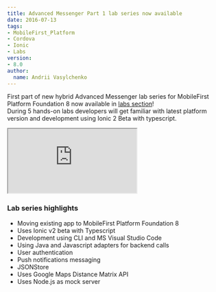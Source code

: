 ```yaml
---
title: Advanced Messenger Part 1 lab series now available
date: 2016-07-13
tags:
- MobileFirst_Platform
- Cordova
- Ionic
- Labs
version:
- 8.0
author:
  name: Andrii Vasylchenko
---
```


First part of new hybrid Advanced Messenger lab series for MobileFirst Platform Foundation 8 now available in [labs section]({{site.baseurl}}/labs/developers/8.0/intro)!  
During 5 hands-on labs developers will get familiar with latest platform version and development using Ionic 2 Beta with typescript.

<div class="sizer">
    <div class="embed-responsive embed-responsive-16by9">
        <iframe class="embed-responsive-item" src="https://www.youtube.com/embed/iDe2EhiOn94"></iframe>
    </div>
</div>

### Lab series highlights

* Moving existing app to MobileFirst Platform Foundation 8
* Uses Ionic v2 beta with Typescript
* Development using CLI and MS Visual Studio Code
* Using Java and Javascript adapters for backend calls
* User authentication
* Push notifications messaging
* JSONStore
* Uses Google Maps Distance Matrix API
* Uses Node.js as mock server
